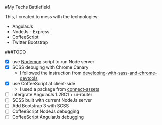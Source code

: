 #My Techs Battlefield

This, I created to mess with the technologies:

* AngularJs
* NodeJs - Express
* CoffeeScript
* Twitter Bootstrap

###TODO
- [X] use [Nodemon](https://github.com/remy/nodemon) script to run Node server
- [X] SCSS debuging with Chrome Canary
	- I followed the instruction from [developing-with-sass-and-chrome-devtools](http://net.tutsplus.com/tutorials/html-css-techniques/developing-with-sass-and-chrome-devtools/)
- [X] use CoffeeScript at client-side 
	- I used a package from [connect-assets](https://github.com/adunkman/connect-assets)
- [ ] intergrate AngularJs 1.2RC1 + ui-router
- [ ] SCSS built with current NodeJs server
- [ ] Add Bootstrap 3 with SCSS
- [ ] CoffeeScript NodeJs debugging
- [ ] CoffeeScript AngularJs debugging
